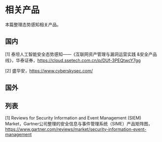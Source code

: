 # 相关产品

本篇整理态势感知相关产品。


## 国内

[1] 泰坦人工智能安全态势感知——《互联网资产管理与漏洞运营实践
&安全产品线》，华泰证券，https://cloud.ssetech.com.cn/p/DUf-3PEQtwcY7gg

\[2] 盛华安，https://www.cyberskysec.com/




## 国外



## 列表

[1] Reviews for Security Information and Event Management (SIEM) Market，Gartner公司整理的安全信息与事件管理系统（SIME）产品矩阵图，https://www.gartner.com/reviews/market/security-information-event-management